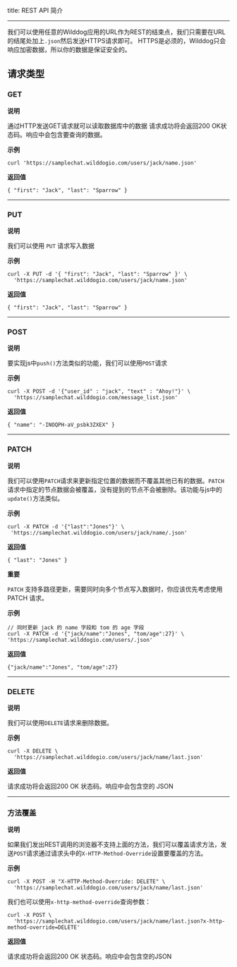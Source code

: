 
title: REST API 简介

---

我们可以使用任意的Wilddog应用的URL作为REST的结束点，我们只需要在URL的结尾处加上`.json`然后发送HTTPS请求即可。 HTTPS是必须的，Wilddog只会响应加密数据，所以你的数据是保证安全的。

## 请求类型

### GET

**说明**

通过HTTP发送GET请求就可以读取数据库中的数据 请求成功将会返回200 OK状态码。响应中会包含要查询的数据。

**示例**

```
curl 'https://samplechat.wilddogio.com/users/jack/name.json'

```

**返回值**

```
{ "first": "Jack", "last": "Sparrow" }

```

---

### PUT

**说明**

我们可以使用 `PUT` 请求写入数据

**示例**

```
curl -X PUT -d '{ "first": "Jack", "last": "Sparrow" }' \
  'https://samplechat.wilddogio.com/users/jack/name.json'

```

**返回值**

```
{ "first": "Jack", "last": "Sparrow" }

```

---

### POST

**说明**

要实现js中`push()`方法类似的功能，我们可以使用`POST`请求

**示例**

```
curl -X POST -d '{"user_id" : "jack", "text" : "Ahoy!"}' \
  'https://samplechat.wilddogio.com/message_list.json'

```

**返回值**

```
{ "name": "-INOQPH-aV_psbk3ZXEX" }

```

---

### PATCH

**说明**

我们可以使用`PATCH`请求来更新指定位置的数据而不覆盖其他已有的数据。`PATCH`请求中指定的节点数据会被覆盖，没有提到的节点不会被删除。该功能与js中的`update()`方法类似。

**示例**

```
curl -X PATCH -d '{"last":"Jones"}' \
 'https://samplechat.wilddogio.com/users/jack/name/.json'

```

**返回值**

```
{ "last": "Jones" }

```

**重要**

`PATCH` 支持多路径更新，需要同时向多个节点写入数据时，你应该优先考虑使用 PATCH 请求。


**示例**

```
// 同时更新 jack 的 name 字段和 tom 的 age 字段
curl -X PATCH -d '{"jack/name":"Jones", "tom/age":27}' \
'https://samplechat.wilddogio.com/users/.json'
```

**返回值**

```
{"jack/name":"Jones", "tom/age":27}
```
---

### DELETE

**说明**

我们可以使用`DELETE`请求来删除数据。

**示例**

```
curl -X DELETE \
  'https://samplechat.wilddogio.com/users/jack/name/last.json'

```

**返回值**

请求成功将会返回200 OK 状态码。响应中会包含空的 JSON

---

### 方法覆盖

**说明**

如果我们发出REST调用的浏览器不支持上面的方法，我们可以覆盖请求方法，发送`POST`请求通过请求头中的`X-HTTP-Method-Override`设置要覆盖的方法。

**示例**

```
curl -X POST -H "X-HTTP-Method-Override: DELETE" \
  'https://samplechat.wilddogio.com/users/jack/name/last.json'

```

我们也可以使用`x-http-method-override`查询参数：

```
curl -X POST \
  'https://samplechat.wilddogio.com/users/jack/name/last.json?x-http-method-override=DELETE'

```

**返回值**

请求成功将会返回200 OK 状态码。响应中会包含空的JSON
